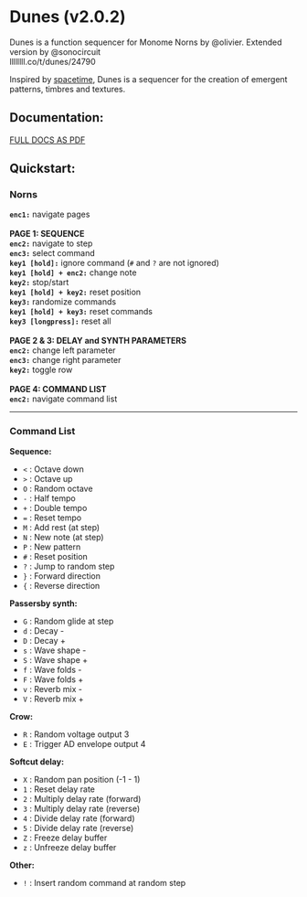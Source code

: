 # Dunes (v2.0.2)
Dunes is a function sequencer for Monome Norns by @olivier. Extended version by @sonocircuit <br>
llllllll.co/t/dunes/24790

Inspired by [spacetime](https://monome.org/docs/norns/study-3/), Dunes is a sequencer for the creation of emergent patterns, timbres and textures.

## Documentation:

[FULL DOCS AS PDF](https://github.com/sonoCircuits/dunes/blob/master/assets/DUNES_USER%20GUIDE.pdf)

## Quickstart:

### Norns

**`enc1:`** navigate pages <br>
<br>
**PAGE 1: SEQUENCE** <br>
**`enc2:`** navigate to step <br>
**`enc3:`** select command <br>
**`key1 [hold]:`** ignore command (`#` and `?` are not ignored)<br>
**`key1 [hold] + enc2:`** change note <br>
**`key2:`** stop/start <br>
**`key1 [hold] + key2:`** reset position <br>
**`key3:`** randomize commands <br>
**`key1 [hold] + key3:`** reset commands <br>
**`key3 [longpress]:`** reset all <br>
<br>
**PAGE 2 & 3: DELAY and SYNTH PARAMETERS** <br>
**`enc2:`** change left parameter <br>
**`enc3:`** change right parameter <br>
**`key2:`** toggle row <br>
<br>
**PAGE 4: COMMAND LIST** <br>
**`enc2:`** navigate command list <br>

---

### Command List

__Sequence:__
- `<` : Octave down
- `>` : Octave up
- `O` : Random octave
- `-` : Half tempo
- `+` : Double tempo
- `=` : Reset tempo
- `M` : Add rest (at step)
- `N` : New note (at step)
- `P` : New pattern
- `#` : Reset position
- `?` : Jump to random step
- `}` : Forward direction
- `{` : Reverse direction

__Passersby synth:__

- `G` : Random glide at step
- `d` : Decay -
- `D` : Decay +
- `s` : Wave shape -
- `S` : Wave shape +
- `f` : Wave folds -
- `F` : Wave folds +
- `v` : Reverb mix -
- `V` : Reverb mix +

__Crow:__

- `R` : Random voltage output 3
- `E` : Trigger AD envelope output 4


__Softcut delay:__

- `X` : Random pan position (-1 - 1)
- `1` : Reset delay rate
- `2` : Multiply delay rate (forward)
- `3` : Multiply delay rate (reverse)
- `4` : Divide delay rate (forward)
- `5` : Divide delay rate (reverse)
- `Z` : Freeze delay buffer
- `z` : Unfreeze delay buffer

__Other:__

- `!` : Insert random command at random step
